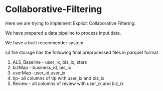 # Collaborative-Filtering

Here we are trying to implement Explicit Collaborative Filtering.

We have prepared a data pipeline to process input data.

We have a built recommender system.

s3 file storage has the following final preprocessed files in parquet format
1. ALS_Baseline - user_ix, biz_ix, stars
2. bizMap - business_id, bis_ix
3. userMap- user_id,user_ix
4. tip- all columns of tip with user_ix and biz_ix
5. Review - all columns of review with user_ix and biz_ix
